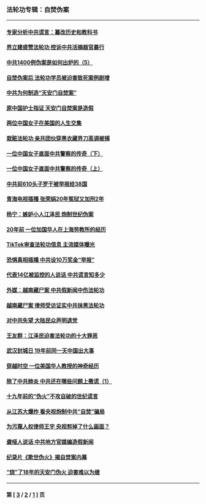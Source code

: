 ### 法轮功专辑：自焚伪案
---
#### [专家分析中共谎言：纂改历史和教科书](../../pages/nf5562/n13781542.md?07220430) 
#### [界立建盛赞法轮功 控诉中共活摘器官暴行](../../pages/nf5562/n13781971.md?07220430) 
#### [中共1400例伪案是如何出炉的（5）](../../pages/nf5562/n13226831.md?07220430) 
#### [自焚伪案后 法轮功学员被迫害致死案例剧增](../../pages/nf5562/n13190600.md?07220430) 
#### [中共为何制造“天安门自焚案”](../../pages/nf5562/n13183270.md?07220430) 
#### [原中国护士指证 天安门自焚案是造假](../../pages/nf5562/n13172289.md?07220430) 
#### [两位中国女子在美国的人生交集](../../pages/nf5562/n13156138.md?07220430) 
#### [栽赃法轮功 亲共团伙穿黑衣藏界刀高调被捕](../../pages/nf5562/n13073780.md?07220430) 
#### [一位中国女子直面中共警察的传奇（下）](../../pages/nf5562/n12989706.md?07220430) 
#### [一位中国女子直面中共警察的传奇（上）](../../pages/nf5562/n12985072.md?07220430) 
#### [中共前610头子罗干被举报给38国](../../pages/nf5562/n12975419.md?07220430) 
#### [青海电视插播 张荣娟20年冤狱又加刑2年](../../pages/nf5562/n12738166.md?07220430) 
#### [杨宁：嫉妒小人江泽民 炮制世纪伪案](../../pages/nf5562/n12724108.md?07220430) 
#### [20年前 一位加国华人在上海劳教所的经历](../../pages/nf5562/n12707932.md?07220430) 
#### [TikTok审查法轮功信息 主流媒体曝光](../../pages/nf5562/n12362336.md?07220430) 
#### [恐惧真相插播 中共设10万奖金“举报”](../../pages/nf5562/n12306396.md?07220430) 
#### [代表14亿被监控的人说话 中共谎言知多少](../../pages/nf5562/n12297484.md?07220430) 
#### [外媒：越南藏尸案 中共假新闻中伤法轮功](../../pages/nf5562/n12264411.md?07220430) 
#### [越南藏尸案 律师受访证实中共抹黑法轮功](../../pages/nf5562/n12261878.md?07220430) 
#### [对中共失望 大陆民众声明退党](../../pages/nf5562/n12187315.md?07220430) 
#### [王友群：江泽民迫害法轮功的十大罪恶](../../pages/nf5562/n12169074.md?07220430) 
#### [武汉封城日 19年前同一天中国出大事](../../pages/nf5562/n12150901.md?07220430) 
#### [穿越时空  一位美国华人教授的神奇经历](../../pages/nf5562/n12097460.md?07220430) 
#### [除了中共肺炎 中共还在哪些问题上撒谎（1）](../../pages/nf5562/n11955770.md?07220430) 
#### [十九年前的“伪火”不攻自破的世纪谎言](../../pages/nf5562/n11813238.md?07220430) 
#### [从江苏大爆炸 看央视炮制中共“自焚”骗局](../../pages/nf5562/n11140275.md?07220430) 
#### [为污蔑人权律师王宇 央视剪掉了什么画面？](../../pages/nf5562/n11130142.md?07220430) 
#### [聋哑人说话 中共地方官媒编造假新闻](../../pages/nf5562/n11006067.md?07220430) 
#### [纪录片《欺世伪火》揭自焚案内幕](../../pages/nf5562/n11002664.md?07220430) 
#### [“烧”了18年的天安门伪火 迫害难以为继](../../pages/nf5562/n10996660.md?07220430) 

---
#### 第 [ [3](./3.md?07220430) / [2](./2.md?07220430) / [1](./1.md?07220430) ] 页
